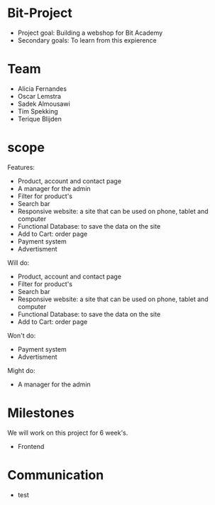 # Bit-Project
- Project goal: Building a webshop for Bit Academy
- Secondary goals: To learn from this expierence


# Team
- Alicia Fernandes
- Oscar Lemstra
- Sadek Almousawi
- Tim Spekking
- Terique Blijden


# scope
Features:
- Product, account and contact page
- A manager for the admin
- Filter for product's
- Search bar
- Responsive website: a site that can be used on phone, tablet and computer
- Functional Database: to save the data on the site
- Add to Cart: order page
- Payment system
- Advertisment

Will do:
- Product, account and contact page
- Filter for product's
- Search bar
- Responsive website: a site that can be used on phone, tablet and computer
- Functional Database: to save the data on the site
- Add to Cart: order page

Won't do:
- Payment system
- Advertisment

Might do:
- A manager for the admin


# Milestones
We will work on this project for 6 week's.

- Frontend 


# Communication
- test

